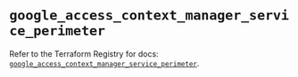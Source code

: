 # `google_access_context_manager_service_perimeter`

Refer to the Terraform Registry for docs: [`google_access_context_manager_service_perimeter`](https://registry.terraform.io/providers/hashicorp/google/5.16.0/docs/resources/access_context_manager_service_perimeter).

